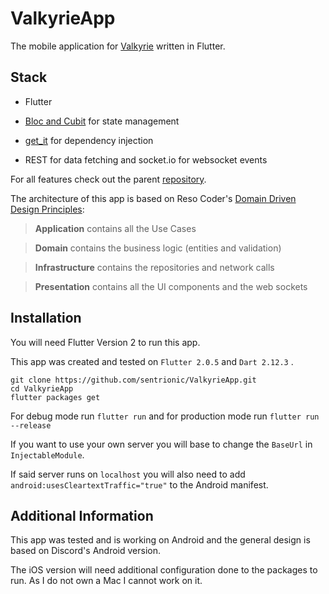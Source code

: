 # ValkyrieApp

The mobile application for [Valkyrie](https://github.com/sentrionic/Valkyrie) written in Flutter.

## Stack

- Flutter

- [Bloc and Cubit](https://bloclibrary.dev/#/) for state management

- [get_it](https://pub.dev/packages/get_it) for dependency injection

- REST for data fetching and socket.io for websocket events

For all features check out the parent [repository](https://github.com/sentrionic/Valkyrie).

The architecture of this app is based on Reso Coder's [Domain Driven Design Principles](https://resocoder.com/2020/03/09/flutter-firebase-ddd-course-1-domain-driven-design-principles/):

> **Application** contains all the Use Cases

> **Domain** contains the business logic (entities and validation)

> **Infrastructure** contains the repositories and network calls

> **Presentation** contains all the UI components and the web sockets

## Installation

You will need Flutter Version 2 to run this app.

This app was created and tested on `Flutter 2.0.5` and `Dart 2.12.3` .

```
git clone https://github.com/sentrionic/ValkyrieApp.git
cd ValkyrieApp
flutter packages get
```

For debug mode run `flutter run` and for production mode run `flutter run --release`

If you want to use your own server you will base to change the `BaseUrl` in `InjectableModule`.

If said server runs on `localhost` you will also need to add `android:usesCleartextTraffic="true"` to the Android manifest.

## Additional Information

This app was tested and is working on Android and the general design is based on Discord's Android version.

The iOS version will need additional configuration done to the packages to run.
As I do not own a Mac I cannot work on it.
